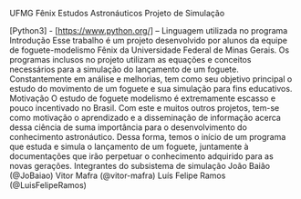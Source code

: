 UFMG
Fênix Estudos Astronáuticos
Projeto de Simulação

[Python3] - [https://www.python.org/] – Linguagem utilizada no programa
Introdução
Esse trabalho é um projeto desenvolvido por alunos da equipe de foguete-modelismo Fênix da Universidade Federal de Minas Gerais. Os programas inclusos no projeto utilizam as equações e conceitos necessários para a simulação do lançamento de um foguete. Constantemente em análise e melhorias, tem como seu objetivo principal o estudo do movimento de um foguete e sua simulação para fins educativos.
Motivação
	O estudo de foguete modelismo é extremamente escasso e pouco incentivado no Brasil. Com este e muitos outros projetos, tem-se como motivação o aprendizado e a disseminação de informação acerca dessa ciência de suma importância para o desenvolvimento do conhecimento astronáutico. Dessa forma, temos o início de um programa que estuda e simula o lançamento de um foguete, juntamente à documentações que irão perpetuar o conhecimento adquirido para as novas gerações.
Integrantes do subsistema de simulação
João Baião (@JoBaiao)
Vitor Mafra (@vitor-mafra)
Luís Felipe Ramos (@LuisFelipeRamos)
